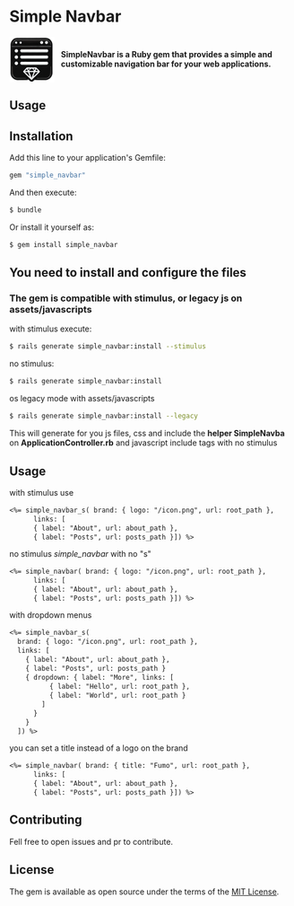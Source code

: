 # Simple Navbar

<div style="display: flex; gap: 12px; align-items: center;">
<img src="./simple_navbar.png" alt="SimpleNavbar Logo" width="80">
<strong>
SimpleNavbar is a Ruby gem that provides a simple and customizable navigation bar for your web applications.
</strong>
</div>

## Usage

## Installation

Add this line to your application's Gemfile:

```ruby
gem "simple_navbar"
```

And then execute:

```bash
$ bundle
```

Or install it yourself as:

```bash
$ gem install simple_navbar
```

## You need to install and configure the files

### The gem is compatible with stimulus, or legacy js on assets/javascripts

with stimulus execute:

```bash
$ rails generate simple_navbar:install --stimulus
```

no stimulus:

```bash
$ rails generate simple_navbar:install
```

os legacy mode with assets/javascripts

```bash
$ rails generate simple_navbar:install --legacy
```

This will generate for you js files, css and include the **helper SimpleNavba** on **ApplicationController.rb** and javascript include tags with no stimulus

## Usage

with stimulus use

```
<%= simple_navbar_s( brand: { logo: "/icon.png", url: root_path },
      links: [
      { label: "About", url: about_path },
      { label: "Posts", url: posts_path }]) %>
```

no stimulus _simple_navbar_ with no "s"

```
<%= simple_navbar( brand: { logo: "/icon.png", url: root_path },
      links: [
      { label: "About", url: about_path },
      { label: "Posts", url: posts_path }]) %>
```

with dropdown menus

```
<%= simple_navbar_s(
  brand: { logo: "/icon.png", url: root_path },
  links: [
    { label: "About", url: about_path },
    { label: "Posts", url: posts_path }
    { dropdown: { label: "More", links: [
          { label: "Hello", url: root_path },
          { label: "World", url: root_path }
        ]
      }
    }
  ]) %>
```

you can set a title instead of a logo on the brand

```
<%= simple_navbar( brand: { title: "Fumo", url: root_path },
      links: [
      { label: "About", url: about_path },
      { label: "Posts", url: posts_path }]) %>
```

## Contributing

Fell free to open issues and pr to contribute.

## License

The gem is available as open source under the terms of the [MIT License](https://opensource.org/licenses/MIT).
